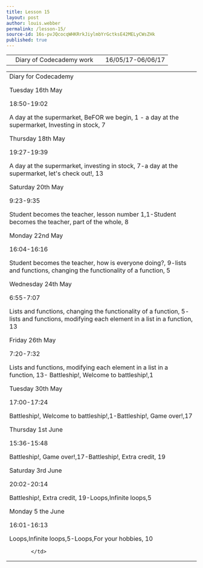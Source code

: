 ```yaml
---
title: Lesson 15
layout: post
author: louis.webber
permalink: /lesson-15/
source-id: 16s-pvJQcocqWHKRrkJiylmbYrGctksE42MELyCWsZHk
published: true
---
```

<table>
  <tr>
    <td></td>
    <td>Diary of Codecademy work</td>
    <td></td>
    <td>16/05/17-06/06/17</td>
  </tr>
</table>


<table>
  <tr>
    <td>Diary for Codecademy

Tuesday 16th May 

18:50-19:02

A day at the supermarket, BeFOR we begin, 1 - a day at the supermarket, Investing in stock, 7

Thursday 18th May

19:27-19:39

A day at the supermarket, investing in stock, 7-a day at the supermarket, let's check out!, 13


Saturday 20th May

9:23-9:35

Student becomes the teacher, lesson number 1,1-Student becomes the teacher, part of the whole, 8


Monday 22nd May 

16:04-16:16

Student becomes the teacher, how is everyone doing?, 9-lists and functions, changing the functionality of a function, 5

Wednesday 24th May

6:55-7:07

Lists and functions, changing the functionality of a function, 5- lists and functions, modifying each element in a list in a function, 13

Friday 26th May

 7:20-7:32

Lists and functions, modifying each element in a list in a function, 13- Battleship!, Welcome to battleship!,1

Tuesday 30th May

17:00-17:24

Battleship!, Welcome to battleship!,1-Battleship!, Game over!,17

Thursday 1st June

15:36-15:48

Battleship!, Game over!,17-Battleship!, Extra credit, 19

Saturday 3rd June

20:02-20:14

Battleship!, Extra credit, 19-Loops,Infinite loops,5

Monday 5 the June 

16:01-16:13

Loops,Infinite loops,5-Loops,For your hobbies, 10






           </td>
  </tr>
</table>


